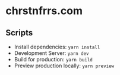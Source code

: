# chrstnfrrs.com

## Scripts

- Install dependencies: `yarn install`
- Development Server: `yarn dev`
- Build for production: `yarn build`
- Preview production locally: `yarn preview`
